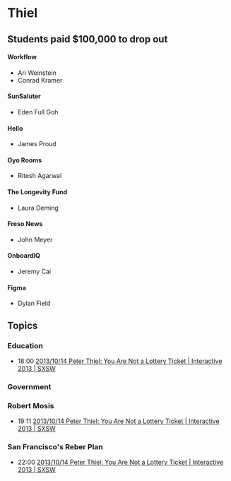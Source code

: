 # Thiel

## Students paid $100,000 to drop out
#### Workflow
  * Ari Weinstein
  * Conrad Kramer

#### SunSaluter
  * Eden Full Goh

#### Hello
  * James Proud

#### Oyo Rooms
  * Ritesh Agarwal

#### The Longevity Fund
  * Laura Deming

#### Freso News
  * John Meyer

#### OnboardIQ
  * Jeremy Cai

#### Figma
  * Dylan Field

## Topics

### Education
* 18:00 [2013/10/14 Peter Thiel: You Are Not a Lottery Ticket | Interactive 2013 | SXSW](https://www.youtube.com/watch?v=iZM_JmZdqCw)    

### Government

### Robert Mosis
* 19:11 [2013/10/14 Peter Thiel: You Are Not a Lottery Ticket | Interactive 2013 | SXSW](https://www.youtube.com/watch?v=iZM_JmZdqCw)    

### San Francisco's Reber Plan
* 22:00 [2013/10/14 Peter Thiel: You Are Not a Lottery Ticket | Interactive 2013 | SXSW](https://www.youtube.com/watch?v=iZM_JmZdqCw)    

